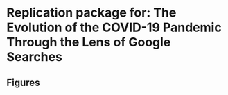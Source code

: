 # Replication package for: The Evolution of the COVID-19 Pandemic Through the Lens of Google Searches

## Figures


